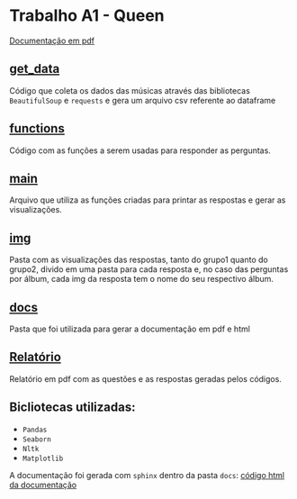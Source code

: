 # Trabalho A1 - Queen

[Documentação em pdf](https://drive.google.com/file/d/1OnnlZoseUbZCGAAtktUhbD7lCFPu0VUJ/view?usp=sharing)

## [get_data](get_data.py)
Código que coleta os dados das músicas através das bibliotecas ``BeautifulSoup`` e ``requests`` e gera um arquivo csv referente ao dataframe

## [functions](functions.py)

Código com as funções a serem usadas para responder as perguntas.

## [main](main.py)
Arquivo que utiliza as funções criadas para printar as respostas e gerar as visualizações.

## [img](img)
Pasta com as visualizações das respostas, tanto do grupo1 quanto do grupo2, divido em uma pasta para cada resposta e, no caso das perguntas por álbum, cada img da resposta tem o nome do seu respectivo álbum.

## [docs](docs)

Pasta que foi utilizada para gerar a documentação em pdf e html

## [Relatório](relatorio.pdf)

Relatório em pdf com as questões e as respostas geradas pelos códigos.

## Bicliotecas utilizadas:
- ``Pandas``
- ``Seaborn``
- ``Nltk``
- ``Matplotlib``

A documentação foi gerada com ``sphinx`` dentro da pasta `docs`: [código html da documentação](docs/_build/html/index.html)

